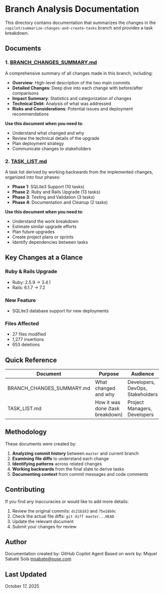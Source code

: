 # Branch Analysis Documentation

This directory contains documentation that summarizes the changes in the `copilot/summarize-changes-and-create-tasks` branch and provides a task breakdown.

## Documents

### 1. [BRANCH_CHANGES_SUMMARY.md](BRANCH_CHANGES_SUMMARY.md)

A comprehensive summary of all changes made in this branch, including:

- **Overview**: High-level description of the two main commits
- **Detailed Changes**: Deep dive into each change with before/after comparisons
- **Impact Summary**: Statistics and categorization of changes
- **Technical Debt**: Analysis of what was addressed
- **Risks and Considerations**: Potential issues and deployment recommendations

**Use this document when you need to**:
- Understand what changed and why
- Review the technical details of the upgrade
- Plan deployment strategy
- Communicate changes to stakeholders

### 2. [TASK_LIST.md](TASK_LIST.md)

A task list derived by working backwards from the implemented changes, organized into four phases:

- **Phase 1**: SQLite3 Support (10 tasks)
- **Phase 2**: Ruby and Rails Upgrade (13 tasks)
- **Phase 3**: Testing and Validation (3 tasks)
- **Phase 4**: Documentation and Cleanup (2 tasks)

**Use this document when you need to**:
- Understand the work breakdown
- Estimate similar upgrade efforts
- Plan future upgrades
- Create project plans or sprints
- Identify dependencies between tasks

## Key Changes at a Glance

### Ruby & Rails Upgrade
- Ruby: 2.5.9 → 3.4.1
- Rails: 6.1.7 → 7.2

### New Feature
- SQLite3 database support for new deployments

### Files Affected
- 27 files modified
- 1,277 insertions
- 653 deletions

## Quick Reference

| Document | Purpose | Audience |
|----------|---------|----------|
| BRANCH_CHANGES_SUMMARY.md | What changed and why | Developers, DevOps, Stakeholders |
| TASK_LIST.md | How it was done (task breakdown) | Project Managers, Developers |

## Methodology

These documents were created by:

1. **Analyzing commit history** between `master` and current branch
2. **Examining file diffs** to understand each change
3. **Identifying patterns** across related changes
4. **Working backwards** from the final state to derive tasks
5. **Documenting context** from commit messages and code comments

## Contributing

If you find any inaccuracies or would like to add more details:

1. Review the original commits: `dc21b163` and `75e18b9c`
2. Check the actual file diffs: `git diff master...HEAD`
3. Update the relevant document
4. Submit your changes for review

## Author

Documentation created by: GitHub Copilot Agent
Based on work by: Miquel Sabaté Solà <msabate@suse.com>

## Last Updated

October 17, 2025
